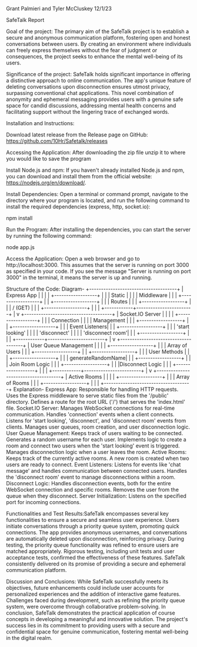 Grant Palmieri and Tyler McCluskey                                                                                    12/1/23


SafeTalk Report

Goal of the project: The primary aim of the SafeTalk project is to establish a secure and anonymous communication platform, fostering open and honest conversations between users. By creating an environment where individuals can freely express themselves without the fear of judgment or consequences, the project seeks to enhance the mental well-being of its users. 

Significance of the project: SafeTalk holds significant importance in offering a distinctive approach to online communication. The app's unique feature of deleting conversations upon disconnection ensures utmost privacy, surpassing conventional chat applications. This novel combination of anonymity and ephemeral messaging provides users with a genuine safe space for candid discussions, addressing mental health concerns and facilitating support without the lingering trace of exchanged words.

Installation and Instructions:

Download latest release from the Release page on GitHub: https://github.com/10Hr/Safetalk/releases

Accessing the Application:
After downloading the zip file unzip it to where you would like to save the program

Install Node.js and npm:
If you haven't already installed Node.js and npm, you can download and install them from the official website: https://nodejs.org/en/download/.

Install Dependencies:
Open a terminal or command prompt, navigate to the directory where your program is located, and run the following command to install the required dependencies (express, http, socket.io):

npm install

Run the Program:
After installing the dependencies, you can start the server by running the following command:

node app.js

Access the Application:
Open a web browser and go to http://localhost:3000. This assumes that the server is running on port 3000 as specified in your code. If you see the message "Server is running on port 3000" in the terminal, it means the server is up and running.



Structure of the Code: 
Diagram-
 +-------------------------------------+
 |              Express App            |
 |                                     |
 |  +------------------+               |
 |  |      Static      |               |
 |  |    Middleware    |               |
 |  +------------------+               |
 |  +------------------+               |
 |  |       Routes     |               |
 |  +------------------+               |
 |  |  / (GET)         |               |
 |  +------------------+               |
 |                                     |
 +------------+------------------------+
              |
              v
 +-------------------------------------+
 |           Socket.IO Server          |
 |                                     |
 |  +------------------+               |
 |  |   Connection    |                |
 |  |   Management    |                |
 |  +------------------+               |
 |  +------------------+               |
 |  |   Event Listeners|               |
 |  +------------------+               |
 |  | 'start looking'  |               |
 |  | 'disconnect'     |               |
 |  | 'disconnect room'|               |
 |  +------------------+               |
 |                                     |
 +------------+------------------------+
              |
              v
 +-------------------------------------+
 |        User Queue Management        |
 |                                     |
 |  +------------------+               |
 |  |  Array of Users  |               |
 |  +------------------+               |
 |  +------------------+               |
 |  |   User Methods   |               |
 |  +------------------+               |
 |  | generateRandomName|              |
 |  +------------------+               |
 |  |  Join Room Logic |               |
 |  +------------------+               |
 |  |Disconnect Logic  |               |
 |  +------------------+               |
 |                                     |
 +------------+------------------------+
              |
              v
 +-------------------------------------+
 |            Active Rooms             |
 |                                     |
 |  +------------------+               |
 |  |  Array of Rooms  |               |
 |  +------------------+               |
 |                                     |
 +-------------------------------------+
Explanation-
Express App:
    Responsible for handling HTTP requests.
    Uses the Express middleware to serve static files from the '/public' directory.
    Defines a route for the root URL ('/') that serves the 'index.html' file.
    Socket.IO Server:
    Manages WebSocket connections for real-time communication.
    Handles 'connection' events when a client connects.
    Listens for 'start looking', 'disconnect', and 'disconnect room' events from clients.
    Manages user queues, room creation, and user disconnection logic.
User Queue Management:
    Keeps track of users waiting to be connected.
    Generates a random username for each user.
    Implements logic to create a room and connect two users when the 'start looking' event is triggered.
    Manages disconnection logic when a user leaves the room.
Active Rooms:
    Keeps track of the currently active rooms.
    A new room is created when two users are ready to connect.
Event Listeners:
    Listens for events like 'chat message' and handles communication between connected users.
    Handles the 'disconnect room' event to manage disconnections within a room.
Disconnect Logic:
    Handles disconnection events, both for the entire WebSocket connection and specific rooms.
    Removes the user from the queue when they disconnect.
    Server Initialization:
    Listens on the specified port for incoming connections.



Functionalities and Test Results:SafeTalk encompasses several key functionalities to ensure a secure and seamless user experience. Users initiate conversations through a priority queue system, promoting quick connections. The app provides anonymous usernames, and conversations are automatically deleted upon disconnection, reinforcing privacy.
During testing, the priority queue functionality was refined to ensure users are matched appropriately. Rigorous testing, including unit tests and user acceptance tests, confirmed the effectiveness of these features. SafeTalk consistently delivered on its promise of providing a secure and ephemeral communication platform.


Discussion and Conclusions: While SafeTalk successfully meets its objectives, future enhancements could include user accounts for personalized experiences and the addition of interactive game features. Challenges faced during development, such as refining the priority queue system, were overcome through collaborative problem-solving.
In conclusion, SafeTalk demonstrates the practical application of course concepts in developing a meaningful and innovative solution. The project's success lies in its commitment to providing users with a secure and confidential space for genuine communication, fostering mental well-being in the digital realm.

